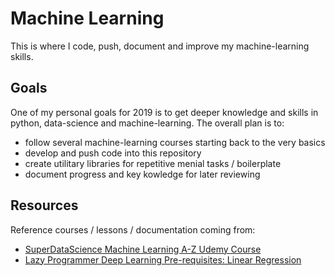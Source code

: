 # Machine Learning

This is where I code, push, document and improve my machine-learning skills.

## Goals

One of my personal goals for 2019 is to get deeper knowledge and skills in python, data-science and machine-learning.
The overall plan is to:

- follow several machine-learning courses starting back to the very basics
- develop and push code into this repository
- create utilitary libraries for repetitive menial tasks / boilerplate
- document progress and key kowledge for later reviewing

## Resources

Reference courses / lessons / documentation coming from:

- [SuperDataScience Machine Learning A-Z Udemy Course](https://www.superdatascience.com/pages/machine-learning, ) 
- [Lazy Programmer Deep Learning Pre-requisites: Linear Regression](https://www.udemy.com/data-science-linear-regression-in-python/)

